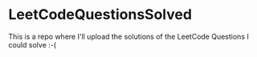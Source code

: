 # LeetCodeQuestionsSolved
This is a repo where I'll upload the solutions of the LeetCode Questions I could solve :-(
